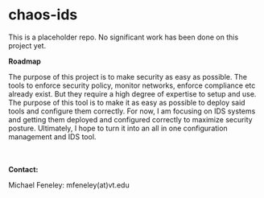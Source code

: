 # chaos-ids

This is a placeholder repo. No significant work has been done on this project yet.

<b>Roadmap</b>

The purpose of this project is to make security as easy as possible. The tools to enforce security policy, monitor networks,
enforce compliance etc already exist. But they require a high degree of expertise to setup and use. The purpose of this
tool is to make it as easy as possible to deploy said tools and configure them correctly. For now, I am focusing on IDS systems
and getting them deployed and configured correctly to maximize security posture. Ultimately, I hope to turn it into an all in one configuration management and IDS tool.


<br>
<br>
<b>Contact:</b>

Michael Feneley: mfeneley(at)vt.edu
